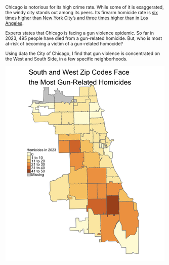 #

Chicago is notorious for its high crime rate. While some of it is exaggerated, the windy city stands out among its peers. Its firearm homicide rate is [six times higher than New York City’s and three times higher than in Los Angeles](https://oneaimil.org/the-issue/impact-of-gun-violence/).

Experts states that Chicago is facing a gun violence epidemic. So far in 2023, 495 people have died from a gun-related homicide. But, who is most at-risk of becoming a victim of a gun-related homocide?

Using data the City of Chicago, I find that gun violence is concentrated on the West and South Side, in a few specific neighborhoods.

<img src="Screenshot 2023-11-15 at 10.39.50 PM.png"/>
